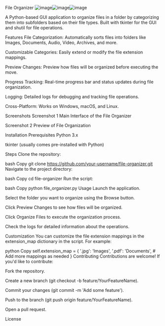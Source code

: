 File Organizer
![image](https://github.com/user-attachments/assets/4483257a-db7a-41d0-b9fb-016c5ec5e8ad)![image](https://github.com/user-attachments/assets/db80762b-826b-4a3a-a809-0f20429cfef6)![image](https://github.com/user-attachments/assets/5fd26e64-9f89-4191-8985-4e342d55c0a2)

A Python-based GUI application to organize files in a folder by categorizing them into subfolders based on their file types. Built with tkinter for the GUI and shutil for file operations.

Features
File Categorization: Automatically sorts files into folders like Images, Documents, Audio, Video, Archives, and more.

Customizable Categories: Easily extend or modify the file extension mappings.

Preview Changes: Preview how files will be organized before executing the move.

Progress Tracking: Real-time progress bar and status updates during file organization.

Logging: Detailed logs for debugging and tracking file operations.

Cross-Platform: Works on Windows, macOS, and Linux.

Screenshots
Screenshot 1
Main Interface of the File Organizer

Screenshot 2
Preview of File Organization

Installation
Prerequisites
Python 3.x

tkinter (usually comes pre-installed with Python)

Steps
Clone the repository:

bash
Copy
git clone https://github.com/your-username/file-organizer.git
Navigate to the project directory:

bash
Copy
cd file-organizer
Run the script:

bash
Copy
python file_organizer.py
Usage
Launch the application.

Select the folder you want to organize using the Browse button.

Click Preview Changes to see how files will be organized.

Click Organize Files to execute the organization process.

Check the logs for detailed information about the operations.

Customization
You can customize the file extension mappings in the extension_map dictionary in the script. For example:

python
Copy
self.extension_map = {
    '.jpg': 'Images',
    '.pdf': 'Documents',
    # Add more mappings as needed
}
Contributing
Contributions are welcome! If you'd like to contribute:

Fork the repository.

Create a new branch (git checkout -b feature/YourFeatureName).

Commit your changes (git commit -m 'Add some feature').

Push to the branch (git push origin feature/YourFeatureName).

Open a pull request.

License
